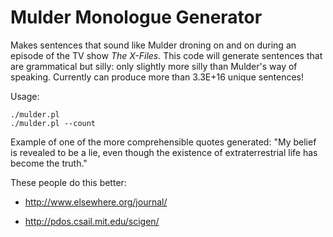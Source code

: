 Mulder Monologue Generator
========================

Makes sentences that sound like Mulder droning on and on during an
episode of the TV show _The X-Files._ This code will generate
sentences that are grammatical but silly: only slightly more silly
than Mulder's way of speaking. Currently can produce more than 3.3E+16
unique sentences!

Usage:

    ./mulder.pl
    ./mulder.pl --count

Example of one of the more comprehensible quotes generated: "My belief
is revealed to be a lie, even though the existence of extraterrestrial
life has become the truth."

These people do this better:

* http://www.elsewhere.org/journal/

* http://pdos.csail.mit.edu/scigen/

 
